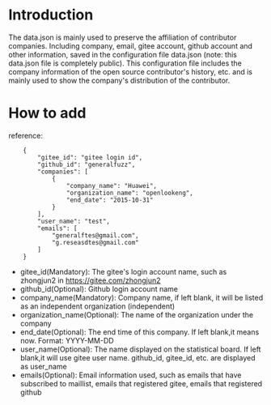 # Introduction

The data.json is mainly used to preserve the affiliation of contributor companies. Including company, email, gitee account, github account and other information, saved in the configuration file data.json (note: this data.json file is completely public).
This configuration file includes the company information of the open source contributor's history, etc. and is mainly used to show the company's distribution of the contributor.


# How to add

reference:

```
    {
		"gitee_id": "gitee login id",
		"github_id": "generalfuzz",
		"companies": [
			{
				"company_name": "Huawei",
				"organization_name": "openlookeng",
				"end_date": "2015-10-31"
			}
		],
		"user_name": "test",
		"emails": [
			"generalftes@gmail.com",
			"g.reseasdtes@gmail.com"
		]
	}
```


- gitee_id(Mandatory): The gitee's login account name, such as zhongjun2 in https://gitee.com/zhongjun2
- github_id(Optional): Github login account name
- company_name(Mandatory): Company name, if left blank, it will be listed as an independent organization (independent)
- organization_name(Optional): The name of the organization under the company
- end_date(Optional): The end time of this company. If left blank,it means now. Format: YYYY-MM-DD
- user_name(Optional): The name displayed on the statistical board. If left blank,it will use gitee user name. github_id, gitee_id, etc. are displayed as user_name
- emails(Optional): Email information used, such as emails that have subscribed to maillist, emails that registered gitee, emails that registered github
